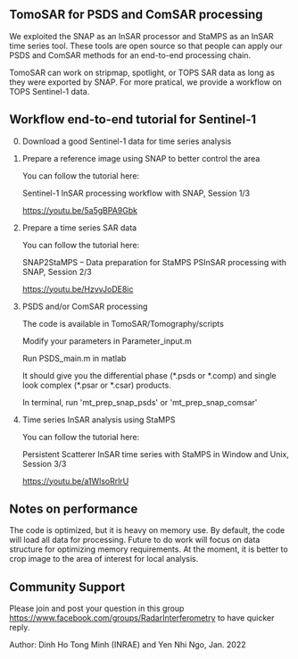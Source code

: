 ## TomoSAR for PSDS and ComSAR processing
We exploited the SNAP as an InSAR processor and StaMPS as an InSAR time series tool. 
These tools are open source so that people can apply our PSDS and ComSAR methods for 
an end-to-end processing chain.

TomoSAR can work on stripmap, spotlight, or TOPS SAR data as long as they were exported by SNAP.
For more pratical, we provide a workflow on TOPS Sentinel-1 data. 

## Workflow end-to-end tutorial for Sentinel-1
0. Download a good Sentinel-1 data for time series analysis

1. Prepare a reference image using SNAP to better control the area

   You can follow the tutorial here: 
   
   Sentinel-1 InSAR processing workflow with SNAP, Session 1/3
   
   https://youtu.be/5a5gBPA9Gbk
   
2. Prepare a time series SAR data 

   You can follow the tutorial here: 
   
   SNAP2StaMPS – Data preparation for StaMPS PSInSAR processing with SNAP, Session 2/3   

   https://youtu.be/HzvvJoDE8ic
   
3. PSDS and/or ComSAR processing

   The code is available in TomoSAR/Tomography/scripts
   
   Modify your parameters in Parameter_input.m   
   
   Run PSDS_main.m in matlab
   
   It should give you the differential phase (\*.psds or \*.comp) and single look complex (\*.psar or \*.csar) products. 
   
   In terminal, run 'mt_prep_snap_psds' or 'mt_prep_snap_comsar'    
	
4. Time series InSAR analysis using StaMPS

   You can follow the tutorial here: 
   
   Persistent Scatterer InSAR time series with StaMPS in Window and Unix, Session 3/3
   
   https://youtu.be/a1WlsoRrlrU   
  
## Notes on performance
The code is optimized, but it is heavy on memory use. 
By default, the code will load all data for processing. 
Future to do work will focus on data structure for optimizing memory requirements. 
At the moment, it is better to crop image to the area of interest for local analysis. 

## Community Support
Please join and post your question in this group https://www.facebook.com/groups/RadarInterferometry to have quicker reply.

Author: Dinh Ho Tong Minh (INRAE) and Yen Nhi Ngo, Jan. 2022 